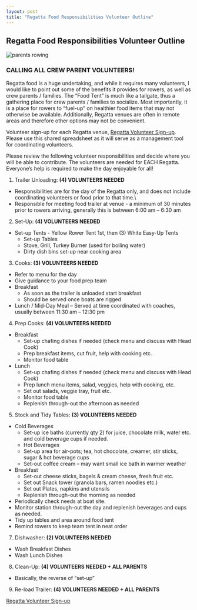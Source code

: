 ```yaml
---
layout: post  
title: "Regatta Food Responsibilities Volunteer Outline"
---
```


Regatta Food Responsibilities Volunteer Outline
-----------------------------------------------

![parents rowing](http://i.imgur.com/TkgN5NT.png)

### CALLING ALL CREW PARENT VOLUNTEERS!

Regatta food is a huge undertaking, and while it requires many volunteers, I
would like to point out some of the benefits it provides for rowers, as well as
crew parents / families. The “Food Tent” is much like a tailgate, thus a
gathering place for crew parents / families to socialize. Most importantly, it
is a place for rowers to “fuel-up” on healthier food items that may not
otherwise be available. Additionally, Regatta venues are often in remote areas
and therefore other options may not be convenient.

Volunteer sign-up for each Regatta venue, [Regatta Volunteer
Sign-up](https://docs.google.com/spreadsheets/d/1wBP7PCc3eJluqOD8FODPnv07FYmErZf5WuvAyhM-rqg/edit#gid=995762576).
Please use this shared spreadsheet as it will serve as a management tool for
coordinating volunteers.

Please review the following volunteer responsibilities and decide where you will
be able to contribute. The volunteers are needed for EACH Regatta. Everyone’s
help is required to make the day enjoyable for all!

1)  Trailer Unloading: **(4) VOLUNTEERS NEEDED**

-   Responsibilities are for the day of the Regatta only, and does not include
    coordinating volunteers or food prior to that time.\
-   Responsible for meeting food trailer at venue - a minimum of 30 minutes
    prior to rowers arriving, generally this is between 6:00 am – 6:30 am

2)  Set-Up: **(4) VOLUNTEERS NEEDED**

-   Set-up Tents - Yellow Rower Tent 1st, then (3) White Easy-Up Tents
    -   Set-up Tables
    -   Stove, Grill, Turkey Burner (used for boiling water)
    -   Dirty dish bins set-up near cooking area

3)  Cooks: **(3) VOLUNTEERS NEEDED**

-   Refer to menu for the day
-   Give guidance to your food prep team
-   Breakfast
    -   As soon as the trailer is unloaded start breakfast
    -   Should be served once boats are rigged
-   Lunch / Mid-Day Meal – Served at time coordinated with coaches, usually
    between 11:30 am – 12:30 pm

4)  Prep Cooks: **(4) VOLUNTEERS NEEDED**

-   Breakfast
    -   Set-up chafing dishes if needed (check menu and discuss with Head Cook)
    -   Prep breakfast items, cut fruit, help with cooking etc.
    -   Monitor food table
-   Lunch
    -   Set-up chafing dishes if needed (check menu and discuss with Head Cook)
    -   Prep lunch menu items, salad, veggies, help with cooking, etc.
    -   Set out salads, veggie tray, fruit etc.
    -   Monitor food table
    -   Replenish through-out the afternoon as needed

5)  Stock and Tidy Tables: **(3) VOLUNTEERS NEEDED**

-   Cold Beverages
    -   Set-up ice baths (currently qty 2) for juice, chocolate milk, water etc.
        and cold beverage cups if needed.
    -   Hot Beverages
    -   Set-up area for air-pots; tea, hot chocolate, creamer, stir sticks,
        sugar & hot beverage cups
    -   Set-out coffee cream – may want small ice bath in warmer weather
-   Breakfast
    -   Set-out cheese sticks, bagels & cream cheese, fresh fruit etc.
    -   Set out Snack tower (granola bars, ramen noodles etc.)
    -   Set out Plates, napkins and utensils
    -   Replenish through-out the morning as needed
-   Periodically check needs at boat site.
-   Monitor station through-out the day and replenish beverages and cups as
    needed.
-   Tidy up tables and area around food tent
-   Remind rowers to keep team tent in neat order

7)  Dishwasher: **(2) VOLUNTEERS NEEDED**

-   Wash Breakfast Dishes
-   Wash Lunch Dishes

8)  Clean-Up: **(4) VOLUNTEERS NEEDED + ALL PARENTS**

-   Basically, the reverse of “set-up”

9)  Re-load Trailer: **(4) VOLUNTEERS NEEDED + ALL PARENTS**

[Regatta Volunteer
Sign-up](https://docs.google.com/spreadsheets/d/1wBP7PCc3eJluqOD8FODPnv07FYmErZf5WuvAyhM-rqg/edit#gid=995762576)
